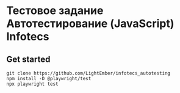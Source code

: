 # Тестовое задание Автотестирование (JavaScript) Infotecs
## **Get started** ##  
`git clone https://github.com/LightEmber/infotecs_autotesting`  
`npm install -D @playwright/test`  
`npx playwright test`  
